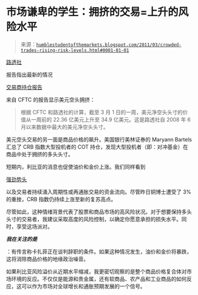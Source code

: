<!--yml

类别：未分类

日期：2024-05-18 04:22:33

-->

# 市场谦卑的学生：拥挤的交易=上升的风险水平

> 来源：[`humblestudentofthemarkets.blogspot.com/2011/03/crowded-trades-rising-risk-levels.html#0001-01-01`](https://humblestudentofthemarkets.blogspot.com/2011/03/crowded-trades-rising-risk-levels.html#0001-01-01)

[路透社](http://www.reuters.com/article/2011/03/04/markets-forex-imm-idUSN0422751120110304)

报告指出最新的情况

[交易商持仓报告](http://www.cftc.gov/marketreports/commitmentsoftraders/index.htm)

来自 CFTC 的报告显示美元空头拥挤：

> 根据 CFTC 和路透社的计算，截至 3 月 1 日的一周，美元净空头头寸的价值从一周前的 22.36 亿美元上升至 34.9 亿美元。这是路透社自 2008 年 6 月以来数据中最大的美元净空头头寸。

美元空头交易的另一面是商品价格的飙升。美国银行美林证券的 Maryann Bartels 汇总了 CRB 指数大型投机者的 COT 持仓，发现大型投机者（即：对冲基金）在商品中处于拥挤的多头头寸。

短期内，利比亚的消息也促使油价和金价上涨。我们同样看到

[强劲势头](http://humblestudentofthemarkets.blogspot.com/2011/02/thinking-bearishinly-tradingly.html)

以及交易者持续涌入周期性或再通胀交易的资金流向。尽管昨日铜博士遭受了 3%的重挫，CRB 指数仍持续上涨至新的复苏高点。

尽管如此，这种情绪背景代表了股票和商品市场的高风险状况。对于想要保持多头头寸的交易者，我建议采取高度的风险控制，以确定你愿意承担的损失水平。同时，享受这场派对。

***我在关注的是***

：有传言称卡扎菲正在谈判辞职的条件。如果这种情况发生，油价和金价将暴跌，这将消除商品价格的地缘政治噪音。

如果利比亚风险溢价从近期水平缩减，我更密切观察的是整个商品价格复合体对市场环境的反应。不仅仅是能源和贵金属，还有软商品、农产品和工业商品的如何反应，这可以作为市场对全球增长和通胀预期发展的一个信号。
